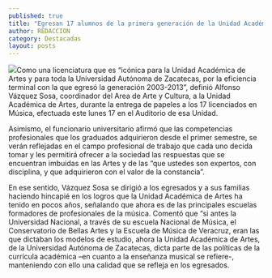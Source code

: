 ```yaml
---
published: true
title: "Egresan 17 alumnos de la primera generación de la Unidad Académica de Artes de la UAZ "
author: REDACCION
category: Destacadas
layout: posts
---
```


![](http://i.imgur.com/UYUWyJcm.jpg)Como una licenciatura que es “icónica para la Unidad Académica de Artes y para toda la Universidad Autónoma de Zacatecas, por la eficiencia terminal con la que egresó la generación 2003-2013”, definió Alfonso Vázquez Sosa, coordinador del Area de Arte y Cultura, a la Unidad Académica de Artes, durante la entrega de papeles a los 17 licenciados en Música, efectuada este lunes 17 en el Auditorio de esa Unidad.

   Asimismo, el funcionario universitario afirmó que las competencias profesionales que los graduados adquirieron desde el primer semestre, se verán reflejadas en el campo profesional de trabajo que cada uno decida tomar y les permitirá ofrecer a la sociedad las respuestas que se encuentran imbuidas en las Artes y de las “que ustedes son expertos, con disciplina, y que adquirieron con el valor de la constancia”. 

   En ese sentido, Vázquez Sosa se dirigió a los egresados y a sus familias haciendo hincapié en los logros que la Unidad Académica de Artes ha tenido en pocos años, señalando que ahora es de las principales escuelas formadores de profesionales de la música. Comentó que “si antes la Universidad Nacional, a través de su escuela Nacional de Música, el Conservatorio de Bellas Artes y la Escuela de Música de Veracruz, eran las que dictaban los modelos de estudio, ahora la Unidad Académica de Artes, de la Universidad Autónoma de Zacatecas, dicta parte de las políticas de la currícula académica –en cuanto a la enseñanza musical se refiere-, manteniendo con ello una calidad que se refleja en los egresados.
